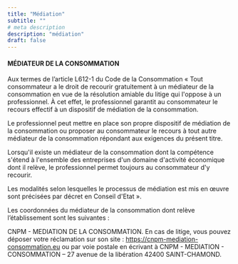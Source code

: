```yaml
---
title: "Médiation"
subtitle: ""
# meta description
description: "médiation"
draft: false
---
```


#### MÉDIATEUR DE LA CONSOMMATION
Aux termes de l’article L612-1 du Code de la Consommation « Tout consommateur a le droit de recourir gratuitement à un médiateur de la consommation en vue de la résolution amiable du litige qui l'oppose à un professionnel. À cet effet, le professionnel garantit au consommateur le recours effectif à un dispositif de médiation de la consommation.

Le professionnel peut mettre en place son propre dispositif de médiation de la consommation ou proposer au consommateur le recours à tout autre médiateur de la consommation répondant aux exigences du présent titre.

Lorsqu'il existe un médiateur de la consommation dont la compétence s'étend à l'ensemble des entreprises d'un domaine d'activité économique dont il relève, le professionnel permet toujours au consommateur d'y recourir.

Les modalités selon lesquelles le processus de médiation est mis en œuvre sont précisées par décret en Conseil d'Etat ».

Les coordonnées du médiateur de la consommation dont relève l’établissement sont les suivantes :

CNPM - MEDIATION DE LA CONSOMMATION.
En cas de litige, vous pouvez déposer votre réclamation sur son site : https://cnpm-mediation-consommation.eu ou par voie postale en écrivant à CNPM - MEDIATION - CONSOMMATION – 27 avenue de la libération 42400 SAINT-CHAMOND.
